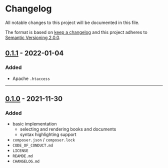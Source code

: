 # Changelog

All notable changes to this project will be documented in this file.

The format is based on [keep a changelog][xtlink-keep-a-changelog]
and this project adheres to [Semantic Versioning 2.0.0][xtlink-semantic-versioning].

## [0.1.1] - 2022-01-04

### Added

* Apache `.htaccess`

[0.1.1]: https://github.com/codekandis/hotdoc/tree/0.1.1

---
## [0.1.0] - 2021-11-30

### Added

* basic implementation
  * selecting and rendering books and documents
  * syntax highlighting support
* `composer.json` / `composer.lock`
* `CODE_OF_CONDUCT.md`
* `LICENSE`
* `REAMDE.md`
* `CHANGELOG.md`

[0.1.0]: https://github.com/codekandis/hotdoc/tree/0.1.0



[xtlink-keep-a-changelog]: http://keepachangelog.com/en/1.0.0/
[xtlink-semantic-versioning]: http://semver.org/spec/v2.0.0.html
